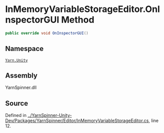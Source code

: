 <!-- This file was generated by a tool. Do not edit this file by hand. -->

# InMemoryVariableStorageEditor.OnInspectorGUI Method


```csharp
public override void OnInspectorGUI()
```



## Namespace
[`Yarn.Unity`](/api/csharp/yarn.unity/README.md)

## Assembly
YarnSpinner.dll

## Source
Defined in [../YarnSpinner-Unity-Dev/Packages/YarnSpinner/Editor/InMemoryVariableStorageEditor.cs](https://github.com/YarnSpinnerTool/YarnSpinner-Unity//blob/develop/Editor/InMemoryVariableStorageEditor.cs#L12), line 12.
